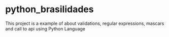 # python_brasilidades
This project is a example of about validations, regular expressions, mascars and call to api using Python Language
